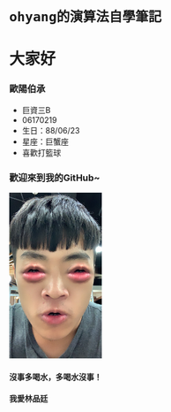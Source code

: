 # `ohyang的演算法自學筆記`
# 大家好

### 歐陽伯承
* 巨資三B
* 06170219
* 生日：88/06/23
* 星座：巨蟹座
* 喜歡打籃球
 
### 歡迎來到我的GitHub~

<img src='https://github.com/dustinoy/ohyang/blob/master/%E8%87%AA%E6%8B%8D.jpg' height=300 weight =300>

#### 沒事多喝水，多喝水沒事！
#### 我愛林品廷

